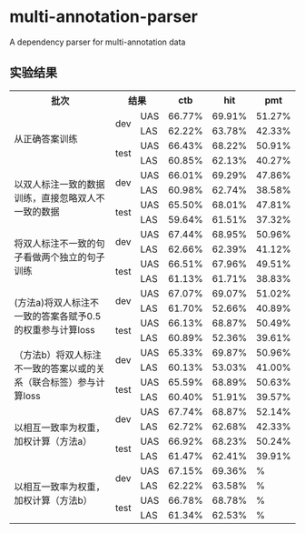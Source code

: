 # multi-annotation-parser
A dependency parser for multi-annotation data

## 实验结果
<table>
  <tr>
    <th>批次</th>
    <th colspan="2">结果</th>
    <th>ctb</th>
    <th>hit</th>
    <th>pmt</th>
	</tr >
	<tr >
    <td rowspan="4">从正确答案训练</td>
    <td rowspan="2">dev</td>
    <td>UAS</td>
    <td>66.77%</td>
    <td>69.91%</td>
    <td>51.27%</td>
	</tr>
  <tr>
    <td>LAS</td>
    <td>62.22%</td>
    <td>63.78%</td>
    <td>42.33%</td>
	</tr>
	<tr>
    <td rowspan="2">test</td>
    <td>UAS</td>
    <td>66.43%</td>
    <td>68.22%</td>
    <td>50.91%</td>
	</tr>
	<tr>
    <td>LAS</td>
    <td>60.85%</td>
    <td>62.13%</td>
    <td>40.27%</td>
	</tr>
  
  <tr >
    <td rowspan="4">以双人标注一致的数据训练，直接忽略双人不一致的数据</td>
    <td rowspan="2">dev</td>
    <td>UAS</td>
    <td>66.01%</td>
    <td>69.29%</td>
    <td>47.86%</td>
	</tr>
  <tr>
    <td>LAS</td>
    <td>60.98%</td>
    <td>62.74%</td>
    <td>38.58%</td>
	</tr>
	<tr>
    <td rowspan="2">test</td>
    <td>UAS</td>
    <td>65.50%</td>
    <td>68.01%</td>
    <td>47.81%</td>
	</tr>
	<tr>
    <td>LAS</td>
    <td>59.64%</td>
    <td>61.51%</td>
    <td>37.32%</td>
	</tr>
  
  <tr >
    <td rowspan="4">将双人标注不一致的句子看做两个独立的句子训练</td>
    <td rowspan="2">dev</td>
    <td>UAS</td>
    <td>67.44%</td>
    <td>68.95%</td>
    <td>50.96%</td>
	</tr>
  <tr>
    <td>LAS</td>
    <td>62.66%</td>
    <td>62.39%</td>
    <td>41.12%</td>
	</tr>
	<tr>
    <td rowspan="2">test</td>
    <td>UAS</td>
    <td>66.51%</td>
    <td>67.96%</td>
    <td>49.51%</td>
	</tr>
	<tr>
    <td>LAS</td>
    <td>61.13%</td>
    <td>61.71%</td>
    <td>38.83%</td>
	</tr>
  
  <tr >
    <td rowspan="4">(方法a)将双人标注不一致的答案各赋予0.5的权重参与计算loss</td>
    <td rowspan="2">dev</td>
    <td>UAS</td>
    <td>67.07%</td>
    <td>69.07%</td>
    <td>51.02%</td>
	</tr>
  <tr>
    <td>LAS</td>
    <td>61.70%</td>
    <td>52.66%</td>
    <td>40.89%</td>
	</tr>
	<tr>
    <td rowspan="2">test</td>
    <td>UAS</td>
    <td>66.13%</td>
    <td>68.87%</td>
    <td>50.49%</td>
	</tr>
	<tr>
    <td>LAS</td>
    <td>60.89%</td>
    <td>52.36%</td>
    <td>39.61%</td>
	</tr>
  
   <tr >
    <td rowspan="4">（方法b）将双人标注不一致的答案以或的关系（联合标签）参与计算loss</td>
    <td rowspan="2">dev</td>
    <td>UAS</td>
    <td>65.33%</td>
    <td>69.87%</td>
    <td>50.96%</td>
  </tr>
  <tr>
    <td>LAS</td>
    <td>60.13%</td>
    <td>53.03%</td>
    <td>41.00%</td>
  </tr>
  <tr>
    <td rowspan="2">test</td>
    <td>UAS</td>
    <td>65.59%</td>
    <td>68.89%</td>
    <td>50.63%</td>
  </tr>
  <tr>
    <td>LAS</td>
    <td>60.40%</td>
    <td>51.91%</td>
    <td>39.57%</td>
  </tr>
  
  <tr >
    <td rowspan="4">以相互一致率为权重，加权计算（方法a）</td>
    <td rowspan="2">dev</td>
    <td>UAS</td>
    <td>67.74%</td>
    <td>68.87%</td>
    <td>52.14%</td>
  </tr>
  <tr>
    <td>LAS</td>
    <td>62.72%</td>
    <td>62.68%</td>
    <td>42.33%</td>
  </tr>
  <tr>
    <td rowspan="2">test</td>
    <td>UAS</td>
    <td>66.92%</td>
    <td>68.23%</td>
    <td>50.24%</td>
  </tr>
  <tr>
    <td>LAS</td>
    <td>61.47%</td>
    <td>62.41%</td>
    <td>39.91%</td>
  </tr>

  <tr >
    <td rowspan="4">以相互一致率为权重，加权计算（方法b）</td>
    <td rowspan="2">dev</td>
    <td>UAS</td>
    <td>67.15%</td>
    <td>69.36%</td>
    <td>%</td>
  </tr>
  <tr>
    <td>LAS</td>
    <td>62.22%</td>
    <td>63.58%</td>
    <td>%</td>
  </tr>
  <tr>
    <td rowspan="2">test</td>
    <td>UAS</td>
    <td>66.78%</td>
    <td>68.78%</td>
    <td>%</td>
  </tr>
  <tr>
    <td>LAS</td>
    <td>61.34%</td>
    <td>62.53%</td>
    <td>%</td>
  </tr>
</table>
